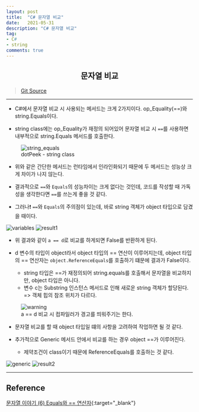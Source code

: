 ```yaml
---
layout: post
title:  "C# 문자열 비교"
date:   2021-05-31
description: "C# 문자열 비교"
tag: 
- C#
- string
comments: true
---
```


## <center> 문자열 비교 </center>    

>[Git Source](https://github.com/chanos-dev/blogcode/tree/master/21-0531)

--- 

- C#에서 문자열 비교 시 사용되는 메서드는 크게 2가지이다. op_Equality(==)와 string.Equals이다.

- string class에는 op_Equality가 재정의 되어있어 문자열 비교 시 `==`를 사용하면 내부적으로 string.Equals 메서드를 호출한다.

<figure>
    <img src="{{ site.url }}/images/posts/2021-05-31/string_equals.png" alt="string_equals" />
    <figcaption>dotPeek - string class</figcaption>
</figure>

- 위와 같은 간단한 메서드는 런타임에서 인라인화되기 때문에 두 메서드는 성능상 크게 차이가 나지 않는다.

- 결과적으로 `==`와 `Equals`의 성능차이는 크게 없다는 것인데, 코드를 작성할 때 가독성을 생각한다면 `==`를 쓰는게 좋을 것 같다.

- 그러나❗ `==`와 `Equals`의 주의점이 있는데, 바로 string 객체가 object 타입으로 담겼을 때이다.


<img src="{{ site.url }}/images/posts/2021-05-31/variables.png" alt="variables" />
<img src="{{ site.url }}/images/posts/2021-05-31/result1.png" alt="result1" />

- 위 결과와 같이 `a == d`로 비교를 하게되면 False를 반환하게 된다. 

- d 변수의 타입이 object라서 object 타입의 == 연산이 이루어지는데, object 타입의 == 연산자는 `object.ReferenceEquals`를 호출하기 떄문에 결과가 False이다.
    - string 타입은 ==가 재정의되어 string.equals를 호출해서 문자열을 비교하지만, object 타입은 아니다.
    - 변수 c는 Substring 인스턴스 메서드로 인해 새로운 string 객체가 할당된다. => 객체 힙의 참조 위치가 다르다.

<figure>
    <img src="{{ site.url }}/images/posts/2021-05-31/warning.png" alt="warning" />
    <figcaption>a == d 비교 시 컴파일러가 경고를 띄워주기는 한다.</figcaption>
</figure>

- 문자열 비교를 할 때 object 타입일 떄의 사항을 고려하여 작업하면 될 것 같다.

- 추가적으로 Generic 메서드 안에서 비교를 하는 경우 object ==가 이루어진다.
    - 제약조건이 class이기 때문에 ReferenceEquals를 호출하는 것 같다.

<img src="{{ site.url }}/images/posts/2021-05-31/generic.png" alt="generic" />
<img src="{{ site.url }}/images/posts/2021-05-31/result2.png" alt="result2" /> 

---

## Reference

[문자열 이야기 (6) Equals와 == 연산자](http://www.simpleisbest.net/archive/2005/08/17/206.aspx){:target="_blank"}